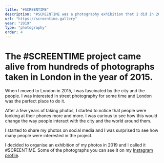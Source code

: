 ```yaml
---
title: "#SCREENTIME"
description: "#SCREENTIME was a photography exhibition that I did in 2019."
url: "https://screentime.gallery"
year: "2019"
type: "photography"
order: 4
---
```


# The #SCREENTIME project came alive from hundreds of photographs taken in London in the year of 2015. 

When I moved to London in 2015, I was fascinated by the city and the people. I was interested in street photography for some time and London was the perfect place to do it.

After a few years of taking photos, I started to notice that people were looking at their phones more and more. I was curious to see how this would change the way people interact with the city and the world around them.

I started to share my photos on social media and I was surprised to see how many people were interested in the project.

I decided to organise an exhibition of my photos in 2019 and I called it #SCREENTIME.
Some of the photographs you can see it on my [Instagram profile](https://instagram.com/ciocan).
